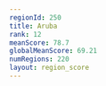 ```yaml
---
regionId: 250
title: Aruba
rank: 12
meanScore: 78.7
globalMeanScore: 69.21
numRegions: 220
layout: region_score
---
```

